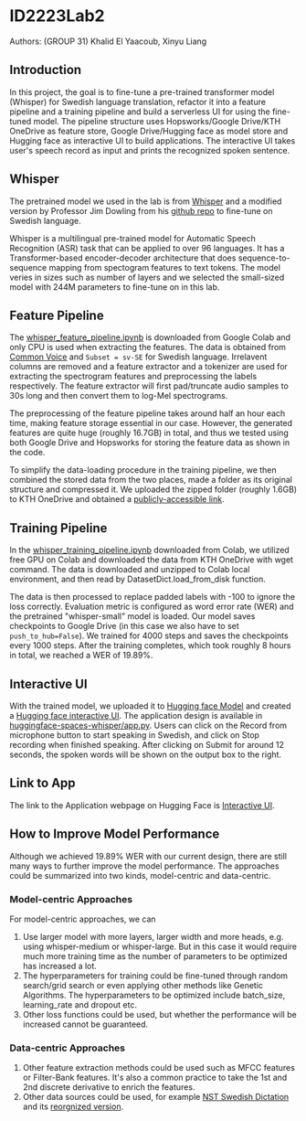 # ID2223Lab2
Authors: (GROUP 31) Khalid El Yaacoub, Xinyu Liang

## Introduction

In this project, the goal is to fine-tune a pre-trained transformer model (Whisper) for Swedish language translation, refactor it into a feature pipeline and a training pipeline and build a serverless UI for using the fine-tuned model. The pipeline structure uses Hopsworks/Google Drive/KTH OneDrive as feature store, Google Drive/Hugging face as model store and Hugging face as interactive UI to build applications. The interactive UI takes user's speech record as input and prints the recognized spoken sentence.


## Whisper

The pretrained model we used in the lab is from [Whisper](https://huggingface.co/blog/fine-tune-whisper) and a modified version by Professor Jim Dowling from his [github repo](https://github.com/ID2223KTH/id2223kth.github.io/tree/master/assignments/lab2) to fine-tune on Swedish language.

Whisper is a multilingual pre-trained model for Automatic Speech Recognition (ASR) task that can be applied to over 96 languages. It has a Transformer-based encoder-decoder architecture that does sequence-to-sequence mapping from spectogram features to text tokens. The model veries in sizes such as number of layers and we selected the small-sized model with 244M parameters to fine-tune on in this lab.


## Feature Pipeline

The [whisper_feature_pipeline.ipynb](https://github.com/Hope-Liang/ID2223Lab2/blob/main/whisper_feature_pipeline.ipynb) is downloaded from Google Colab and only CPU is used when extracting the features. The data is obtained from [Common Voice](https://huggingface.co/datasets/mozilla-foundation/common_voice_11_0) and `Subset = sv-SE` for Swedish language. Irrelavent columns are removed and a feature extractor and a tokenizer are used for extracting the spectrogram features and preprocessing the labels respectively. The feature extractor will first pad/truncate audio samples to 30s long and then convert them to log-Mel spectrograms.

The preprocessing of the feature pipeline takes around half an hour each time, making feature storage essential in our case. However, the generated features are quite huge (roughly 16.7GB) in total, and thus we tested using both Google Drive and Hopsworks for storing the feature data as shown in the code. 

To simplify the data-loading procedure in the training pipeline, we then combined the stored data from the two places, made a folder as its original structure and compressed it. We uploaded the zipped folder (roughly 1.6GB) to KTH OneDrive and obtained a [publicly-accessible link](https://kth-my.sharepoint.com/:u:/g/personal/xinyulia_ug_kth_se/EWiFiRGIjLVOoOvs6aKbetYBms635pOLGO_-hY74mgulxg?e=hxkUgg).


## Training Pipeline

In the [whisper_training_pipeline.ipynb](https://github.com/Hope-Liang/ID2223Lab2/blob/main/whisper_training_pipeline.ipynb) downloaded from Colab, we utilized free GPU on Colab and downloaded the data from KTH OneDrive with wget command. The data is downloaded and unzipped to Colab local environment, and then read by DatasetDict.load_from_disk function.

The data is then processed to replace padded labels with -100 to ignore the loss correctly. Evaluation metric is configured as word error rate (WER) and the pretrained "whisper-small" model is loaded. Our model saves checkpoints to Google Drive (in this case we also have to set `push_to_hub=False`). We trained for 4000 steps and saves the checkpoints every 1000 steps. After the training completes, which took roughly 8 hours in total, we reached a WER of 19.89%.


## Interactive UI

With the trained model, we uploaded it to [Hugging face Model](https://huggingface.co/khalidey/ID2223_Lab2_Whisper_SV/tree/main) and created a [Hugging face interactive UI](https://huggingface.co/spaces/khalidey/ID2223-Lab2-Whisper). The application design is available in [huggingface-spaces-whisper/app.py](https://huggingface.co/spaces/khalidey/ID2223-Lab2-Whisper/blob/main/app.py). Users can click on the Record from microphone button to start speaking in Swedish, and click on Stop recording when finished speaking. After clicking on Submit for around 12 seconds, the spoken words will be shown on the output box to the right.


## Link to App

The link to the Application webpage on Hugging Face is [Interactive UI](https://huggingface.co/spaces/khalidey/ID2223-Lab2-Whisper).


## How to Improve Model Performance

Although we achieved 19.89% WER with our current design, there are still many ways to further improve the model performance. The approaches could be summarized into two kinds, model-centric and data-centric.

### Model-centric Approaches

For model-centric approaches, we can 

1. Use larger model with more layers, larger width and more heads, e.g. using whisper-medium or whisper-large. But in this case it would require much more training time as the number of parameters to be optimized has increased a lot.
2. The hyperparameters for training could be fine-tuned through random search/grid search or even applying other methods like Genetic Algorithms. The hyperparameters to be optimized include batch_size, learning_rate and dropout etc.
3. Other loss functions could be used, but whether the performance will be increased cannot be guaranteed.


### Data-centric Approaches

1. Other feature extraction methods could be used such as MFCC features or Filter-Bank features. It's also a common practice to take the 1st and 2nd discrete derivative to enrich the features.
2. Other data sources could be used, for example [NST Swedish Dictation](https://www.nb.no/sprakbanken/en/resource-catalogue/oai-nb-no-sbr-17/#resource-common-info) and its [reorgnized version](https://www.nb.no/sprakbanken/en/resource-catalogue/oai-nb-no-sbr-56/).
